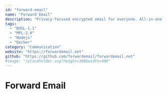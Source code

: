 ```yaml
---
id: "forward-email"
name: "Forward Email"
description: "Privacy-focused encrypted email for everyone. All-in-one alternative to Gmail + Mailchimp + Sendgrid."
tags:
  - "BUSL-1.1"
  - "MPL-2.0"
  - "Nodejs"
  - "Docker"
category: "Communication"
website: "https://forwardemail.net"
github: "https://github.com/forwardemail/forwardemail.net"
#image: "/placeholder.svg?height=300&width=400"
---
```


# Forward Email
